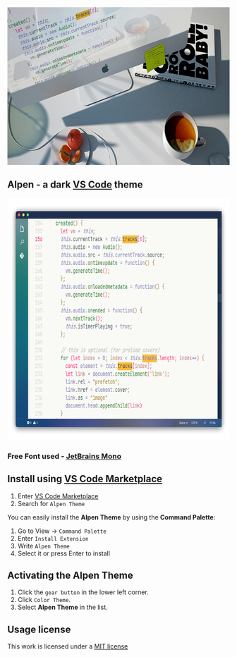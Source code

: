 <img src="https://github.com/luxelego/alpen_vscode_theme/raw/HEAD/img/top.jpg" width="700" height="358">

## Alpen - a dark [VS Code](https://code.visualstudio.com) theme

<img src="https://github.com/luxelego/alpen_vscode_theme/raw/HEAD/img/look.png" width="700" height="550">

### Free Font used - [JetBrains Mono](https://www.jetbrains.com/lp/mono/)

## Install using [VS Code Marketplace](https://marketplace.visualstudio.com/items?itemName=Yoko-Luxelego.alpen)

1. Enter [VS Code Marketplace](https://marketplace.visualstudio.com/items?itemName=Yoko-Luxelego.alpen)
2. Search for `Alpen Theme`

You can easily install the **Alpen Theme** by using the **Command Palette**:

1. Go to View -> `Command Palette`
2. Enter `Install Extension`
3. Write `Alpen Theme`
4. Select it or press Enter to install

## Activating the Alpen Theme

1. Click the `gear button` in the lower left corner.
2. Click `Color Theme`.
3. Select **Alpen Theme** in the list.

## Usage license

This work is licensed under a [MIT license](https://github.com/luxelego/alpen_vscode_theme/blob/main/LICENSE)
